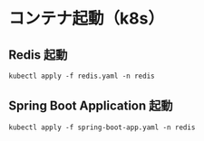 # コンテナ起動（k8s）

## Redis 起動

```
kubectl apply -f redis.yaml -n redis
```

## Spring Boot Application 起動

```
kubectl apply -f spring-boot-app.yaml -n redis
```

